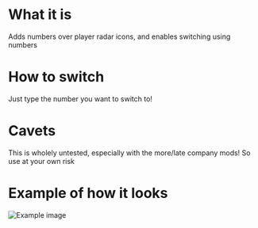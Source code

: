 # What it is
Adds numbers over player radar icons, and enables switching using numbers

# How to switch
Just type the number you want to switch to!

# Cavets

This is wholely untested, especially with the more/late company mods! So use at your own risk

# Example of how it looks

![Example image](https://github.com/dslogget/LethalCompany_PlayerMapNumbers/blob/main/example.png)


